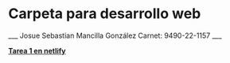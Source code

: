# Carpeta para desarrollo web
___ Josue Sebastian Mancilla González Carnet: 9490-22-1157 ___

__[Tarea 1 en netlify](https://dazzling-treacle-89663f.netlify.app/)__